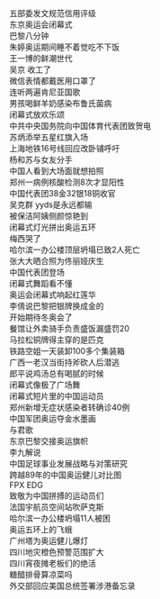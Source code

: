 五部委发文规范信用评级  
东京奥运会闭幕式  
巴黎八分钟  
朱婷奥运期间睡不着觉吃不下饭  
王一博的鲜潮世代  
吴京 收工了  
微信表情都戴医用口罩了  
连听两遍肯尼亚国歌  
男孩喝鲜羊奶感染布鲁氏菌病  
闭幕式放欢乐颂  
中共中央国务院向中国体育代表团致贺电  
苏炳添举五星红旗入场  
上海地铁16号线回应改卧铺呼吁  
杨和苏与女友分手  
中国人看到大场面就想拍照  
郑州一病例核酸检测8次才显阳性  
中国代表团38金32银18铜收官  
吴克群 yyds是永远都输  
被保洁阿姨侧颜惊艳到  
闭幕式灯光拼出奥运五环  
梅西哭了  
哈尔滨一办公楼顶层坍塌已致2人死亡  
张大大晒合照为佟丽娅庆生  
中国代表团登场  
闭幕式舞蹈看不懂  
奥运会闭幕式响起红莲华  
李倩说巴黎把银牌换成金的  
开始期待冬奥会了  
餐馆让外卖骑手负责盛饭漏盛罚20  
马拉松铜牌得主穿的是匹克  
铁路空姐一天装卸100多个集装箱  
广西一老汉当街持斧砍人后潜逃  
郎平说鸡汤总有喝腻的时候  
闭幕式像极了广场舞  
闭幕式短片里的中国运动员  
郑州新增无症状感染者转确诊40例  
中国军团奥运夺金水墨画  
与君歌  
东京巴黎交接奥运旗帜  
李九解说  
中国足球事业发展战略与对策研究  
跨越89年的中国奥运健儿对比图  
FPX EDG  
致敬为中国拼搏的运动员们  
法国宇航员空间站吹萨克斯  
哈尔滨一办公楼坍塌11人被困  
奥运五环上的飞蛾  
广州塔为奥运健儿爆灯  
四川地灾橙色预警范围扩大  
四川宵夜摊老板们的绝活  
糖醋排骨算凉菜吗  
外交部回应美国总统签署涉港备忘录  

